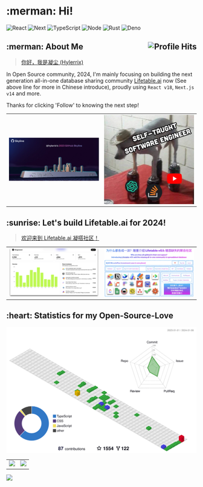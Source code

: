 <h1>:merman: Hi!</h1>

<p>
<img alt="React" src="https://img.shields.io/badge/-React-61DAFB?style=flat&logo=react&logoColor=white" />
<img alt="Next" src="https://img.shields.io/badge/-Next-000000?style=flat&logo=Next.js&logoColor=white" />
<img alt="TypeScript" src="https://img.shields.io/badge/-TypeScript-007ACC?style=flat&logo=typeScript&logoColor=white" />
<img alt="Node" src="https://img.shields.io/badge/-Node-339933?style=flat&logo=node.js&logoColor=white" />
<img alt="Rust" src="https://img.shields.io/badge/-Rust-AA6744?style=flat&logo=Rust&logoColor=white" />
<img alt="Deno" src="https://img.shields.io/badge/-Deno-000000?style=flat&logo=Deno&logoColor=white" />
</p>

<h2>:merman: About Me <img align="right" alt="Profile Hits" src="https://komarev.com/ghpvc/?username=hylerrix&style=flat-square"></h2>

> [你好，我是凝尘 (Hylerrix)](http://lifetable.feishu.cn/wiki/TPCdwDi44iCXojkazI4clA5Onyg)

In Open Source community, 2024, I'm mainly focusing on building the next generation all-in-one database sharing community [Lifetable.ai](http://lifetable.ai) now (See above line for more in Chinese introduce), proudly using `React v18`, `Next.js v14` and more.

Thanks for clicking 'Follow' to knowing the next step!

<table cellspacing="0" cellpadding="0" style="border: none;">
  <tr>
    <td>
      <!-- <a href=""> -->
      <img height="50%" src="./assets/hylerrix-github-review-2023.webp" />
      <!-- </a> -->
    </td>
    <td>
      <!-- <a> -->
      <img height="50%" src="./assets/self-taught-engineer.webp" />
      <!-- </a> -->
    </td>
  </tr>
</table>

<h2>:sunrise: Let's build <a src="http://lifetable.ai" target="__blank">Lifetable.ai</a> for 2024!</h2>

> [欢迎来到 Lifetable.ai 凝搭社区！](http://lifetable.feishu.cn/wiki/DTNKwjQQJiVuv6kDd5jc5W0Xnjh)

<table>
  <tbody>
    <tr>
      <td style="width: 50%;"><img src="./assets/lifetable-glance.webp"></td>
      <td style="width: 50%;"><img src="./assets/lifetable-idea.webp"></td>
    </tr>
  </tbody>
</table>

<!--START_SECTION:activity-->

<!-- `[12/23 08:42]` <img alt="⭐" src="https://github.com/cheesits456/github-activity-readme/raw/master/icons/star.png" align="top" height="18"> Starred [AnarchyLinux/installer](https://github.com/AnarchyLinux/installer) 

<details><summary>Show More</summary>

`[12/20 18:13]` <img alt="🗣" src="https://github.com/cheesits456/github-activity-readme/raw/master/icons/comment.png" align="top" height="18"> Commented on [`#9`](https://github.com//cheesits456/discord-ssh-bot/issues/9 'Can´t read property') in [cheesits456/discord-ssh-bot](https://github.com/cheesits456/discord-ssh-bot)
</details> -->

<!--END_SECTION:activity-->

<h2>:heart: Statistics for my Open-Source-Love</h2>

![](profile-3d-contrib/profile-gitblock.svg)

<table cellspacing="0" cellpadding="0" style="border: none;">
  <tr>
    <td>
      <a href="">
        <img height="128px" src="https://github-profile-trophy.vercel.app/?username=hylerrix" />
      </a>
    </td>
    <td>
      <a href="">
        <img height="128px" src="https://github-readme-stats.vercel.app/api/top-langs/?username=hylerrix&hide=html&hide_title=true&hide_border=true&layout=compact&langs_count=7&exclude_repo=comp426,Redventures-Movie-Quotes&text_color=000&icon_color=fff&bg_color=0,52fa5a,4dfcff,c64dff&theme=graywhite" />
      </a>
    </td>
  </tr>
</table>

![](https://profile-counter.glitch.me/hylerrix/count.svg)

<!-- <h2>:robot: My latest posts</h2>

Need to think the center writing platform and make a robot for this.

<ul>
  <li><a href="https://medium.com/better-programming/how-you-should-structure-your-react-applications-e7dd32375a98"><b><img src="https://emojipedia-us.s3.dualstack.us-west-1.amazonaws.com/thumbs/240/apple/237/gear_2699.png" width="20" alt="new" /> How You Should Structure Your React Applications</b></a><br/><i>A matter of taste, sure, but here is an approach that scales.</i></li>
</ul> -->

<!--START_SECTION:top-followers-->

<!--END_SECTION:top-followers-->
